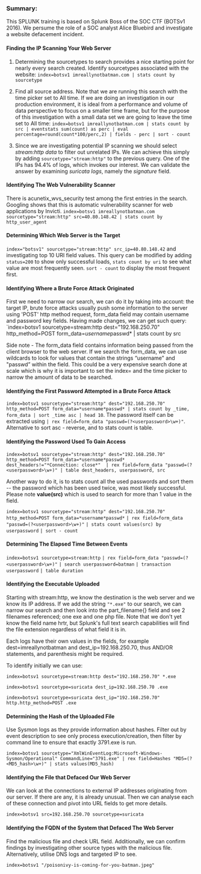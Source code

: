 ### Summary: 
This SPLUNK training is based on Splunk Boss of the SOC CTF (BOTSv1 2016). We persume the role of a SOC analyst Alice Bluebird and investigate a website defacement incident. 

#### Finding the IP Scanning Your Web Server

1. Determining the sourcetypes to search provides a nice starting point for nearly every search created. Identify sourcetypes associated with the website: `index=botsv1 imreallynotbatman.com | stats count by sourcetype` 

2.  Find all source address. Note that we are running this search with the time picker set to All time. If we are doing an investigation in our production environment, it is ideal from a performance and volume of data perspective to focus on a smaller time frame, but for the purpose of this investigation with a small data set we are going to leave the time set to All time: `index=botsv1 imreallynotbatman.com | stats count by src | eventstats sum(count) as perc | eval percentage=round(count*100/perc,2) | fields - perc | sort - count`

3. Since we are investigating potential IP scanning we should select *stream:http data* to filter out unrelated IPs. We can achieve this simply by adding `sourcetype="stream:http"`  to the previous query. One of the IPs has 94.4% of logs, which invokes our interest. We can validate the answer by examining *suricata logs*, namely the *signature* field.

#### Identifying The Web Vulnerability Scanner

There is acunetix_wvs_security test among the first entries in the search. Googling shows that this is automatic vulnerability scanner for web applications by Invicti. `index=botsv1 imreallynotbatman.com sourcetype="stream:http" src=40.80.148.42 | stats count by http_user_agent`

#### Determining Which Web Server is the Target
`index="botsv1" sourcetype="stream:http" src_ip=40.80.148.42` and investigating top 10 URI field values. This query can be modified by adding `status=200` to show only successful loads, `stats count by uri` to see what value are most frequently seen. `sort - count` to display the most frequent first.

#### Identifying Where a Brute Force Attack Originated
First we need to narrow our search, we can do it by taking into account: the target IP, brute force attacks usually push some information to the server using 'POST' http method request, form_data field may contain username and password key fields. Having made changes, we can get such query: `index=botsv1 sourcetype=stream:http dest="192.168.250.70" http_method=POST form_data=*username*passwd* | stats count by src  

Side note - The form_data field contains information being passed from the client browser to the web server. If we search the form_data, we can use wildcards to look for values that contain the strings “username" and "passwd” within the field. This could be a very expensive search done at scale which is why it is important to set the index= and the time picker to narrow the amount of data to be searched.

#### Identifying the First Password Attempted in a Brute Force Attack
`index=botsv1 sourcetype="stream:http" dest="192.168.250.70" http_method=POST form_data=*username*passwd* | stats count by _time, form_data | sort _time asc | head 10`. 
The password itself can be extracted using `| rex field=form_data "passwd=(?<userpassword>\w+)"`. Alternative to sort asc - reverse, and to stats count is table.
#### Identifying the Password Used To Gain Access
`index=botsv1 sourcetype="stream:http" dest="192.168.250.70" http_method=POST form_data=*username*passwd* dest_headers!="*Connection: close*"  | rex field=form_data "passwd=(?<userpassword>\w+)" | table dest_headers, userpassword, src`
   
Another way to do it, is to stats count all the used passwords and sort them -- the password which has been used twice, was most likely successful. Please note **value(src)** which is used to search for more than 1 value in the field.

`index=botsv1 sourcetype="stream:http" dest="192.168.250.70" http_method=POST form_data=*username*passwd*` 
`| rex field=form_data "passwd=(?<userpassword>\w+)"` 
`| stats count values(src) by userpassword`
`| sort - count`
#### Determining The Elapsed Time Between Events
`index=botsv1 sourcetype=stream:http`
`| rex field=form_data "passwd=(?<userpassword>\w+)"` 
`| search userpassword=batman` 
`| transaction userpassword` 
`| table duration`

#### Identifying the Executable Uploaded
Starting with stream:http, we know the destination is the web server and we know its IP address. If we add the string `"*.exe"` to our search, we can narrow our search and then look into the part_filename{} field and see 2 filenames referenced; one exe and one php file. Note that we don't yet know the field name hrtr, but Splunk's full text search capabilities will find the file extension regardless of what field it is in.

Each logs have their own values in the fields, for example dest=imreallynotbatman and dest_ip=192.168.250.70, thus AND/OR statements, and parenthesis might be required.

To identify initially we can use:

`index=botsv1 sourcetype=stream:http dest="192.168.250.70" *.exe`

`index=botsv1 sourcetype=suricata dest_ip=192.168.250.70 .exe`

`index=botsv1 sourcetype=suricata dest_ip="192.168.250.70" http.http_method=POST .exe`

#### Determining the Hash of the Uploaded File

Use Sysmon logs as they provide information about hashes. Filter out by event description to see only process execution/creation, then filter by command line to ensure that exactly 3791.exe is run.

`index=botsv1 sourcetype="XmlWinEventLog:Microsoft-Windows-Sysmon/Operational" CommandLine="3791.exe" | rex field=Hashes "MD5=(?<MD5_hash>\w+)" | stats values(MD5_hash)`

#### Identifying the File that Defaced Our Web Server

We can look at the connections to external IP addresses originating from our server. If there are any, it is already unusual. Then we can analyse each of these connection and pivot into URL fields to get more details. 

`index=botsv1 src=192.168.250.70 sourcetype=suricata`

#### Identifying the FQDN of the System that Defaced The Web Server

Find the malicious file and check URL field. Additionally, we can confirm findings by investigating other source types with the malicious file. Alternatively, utilise DNS logs and targeted IP to see. 

`index=botsv1 "/poisonivy-is-coming-for-you-batman.jpeg"` 

